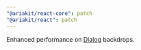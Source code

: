```yaml
---
"@ariakit/react-core": patch
"@ariakit/react": patch
---
```


Enhanced performance on [Dialog](https://ariakit.org/components/dialog) backdrops.
